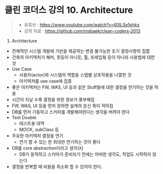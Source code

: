 클린 코더스 강의 10. Architecture
=============================

> * 유튜브 : https://www.youtube.com/watch?v=60lLSe1phks
> * 강의 자료 : https://github.com/msbaek/clean-coders-2013

1. Architecture
  * 전체적인 시스템 개발에 기반을 제공하는 변경 불가능한 초기 결정사항의 집합
  * 건축의 아키텍처가 해머, 못등이 아니듯, 툴, 프레임웤 등이 아니라 사용법에 대한 것
  * Use Case
    - 사용자(actor)와 시스템의 역할을 스텝별 상호작용을 나열한 것
    - 아키텍처를 use case에 집중
  * 좋은 아키텍처는 FW, WAS, UI 등과 같은 Stuff들에 대한 결정을 연기하는 것을 허용
  * 시간이 지날 수록 결정을 위한 정보가 풍부해짐
  * FW, WAS, UI 등을 먼저 정하면 설계의 운신 폭이 작아짐
  * DB를 먼저 기동하고 스키마를 개발해야한다는 생각을 버려야 한다
  * Test Double
    - 테스트용 대역
    - MOCK, subClass 등
  * 주요한 아키텍처 결정을 연기
    - 연기 할 수 있는 한 최대한 연기하는 것이 좋다
  * DB를 core abstraction이라고 생각(X)
    - DB가 동작하고 스키마가 준비되기 전에는 어떠한 생각도, 작업도 시작하지 않는다
  * 결정을 번복할 때 비용을 최소화 할 수 있어야 한다.
